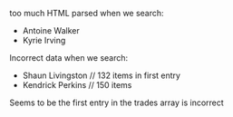 too much HTML parsed when we search:
- Antoine Walker
- Kyrie Irving

Incorrect data when we search:

- Shaun Livingston // 132 items in first entry
- Kendrick Perkins // 150 items

Seems to be the first entry in the trades array is incorrect